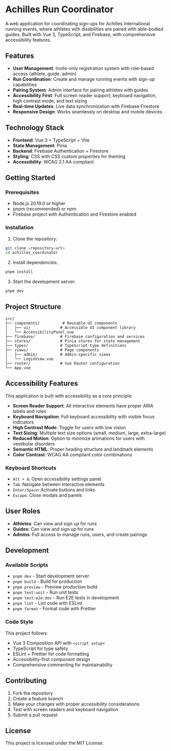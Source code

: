 # Achilles Run Coordinator

A web application for coordinating sign-ups for Achilles International running events, where athletes with disabilities are paired with able-bodied guides. Built with Vue 3, TypeScript, and Firebase, with comprehensive accessibility features.

## Features

- **User Management**: Invite-only registration system with role-based access (athlete, guide, admin)
- **Run Coordination**: Create and manage running events with sign-up capabilities
- **Pairing System**: Admin interface for pairing athletes with guides
- **Accessibility First**: Full screen reader support, keyboard navigation, high contrast mode, and text sizing
- **Real-time Updates**: Live data synchronization with Firebase Firestore
- **Responsive Design**: Works seamlessly on desktop and mobile devices

## Technology Stack

- **Frontend**: Vue 3 + TypeScript + Vite
- **State Management**: Pinia
- **Backend**: Firebase Authentication + Firestore
- **Styling**: CSS with CSS custom properties for theming
- **Accessibility**: WCAG 2.1 AA compliant

## Getting Started

### Prerequisites

- Node.js 20.19.0 or higher
- pnpm (recommended) or npm
- Firebase project with Authentication and Firestore enabled

### Installation

1. Clone the repository:

```bash
git clone <repository-url>
cd achilles_coordinator
```

2. Install dependencies:

```bash
pnpm install
```

3. Start the development server:

```bash
pnpm dev
```

## Project Structure

```
src/
├── components/          # Reusable UI components
│   ├── ui/             # Accessible UI component library
│   └── AccessibilityPanel.vue
├── firebase/           # Firebase configuration and services
├── stores/             # Pinia stores for state management
├── types/              # TypeScript type definitions
├── views/              # Page components
│   ├── admin/          # Admin-specific views
│   └── LoginView.vue
├── router/             # Vue Router configuration
└── App.vue
```

## Accessibility Features

This application is built with accessibility as a core principle:

- **Screen Reader Support**: All interactive elements have proper ARIA labels and roles
- **Keyboard Navigation**: Full keyboard accessibility with visible focus indicators
- **High Contrast Mode**: Toggle for users with low vision
- **Text Sizing**: Multiple text size options (small, medium, large, extra-large)
- **Reduced Motion**: Option to minimize animations for users with vestibular disorders
- **Semantic HTML**: Proper heading structure and landmark elements
- **Color Contrast**: WCAG AA compliant color combinations

### Keyboard Shortcuts

- `Alt + A`: Open accessibility settings panel
- `Tab`: Navigate between interactive elements
- `Enter/Space`: Activate buttons and links
- `Escape`: Close modals and panels

## User Roles

- **Athletes**: Can view and sign up for runs
- **Guides**: Can view and sign up for runs
- **Admins**: Full access to manage runs, users, and create pairings

## Development

### Available Scripts

- `pnpm dev` - Start development server
- `pnpm build` - Build for production
- `pnpm preview` - Preview production build
- `pnpm test:unit` - Run unit tests
- `pnpm test:e2e:dev` - Run E2E tests in development
- `pnpm lint` - Lint code with ESLint
- `pnpm format` - Format code with Prettier

### Code Style

This project follows:

- Vue 3 Composition API with `<script setup>`
- TypeScript for type safety
- ESLint + Prettier for code formatting
- Accessibility-first component design
- Comprehensive commenting for maintainability

## Contributing

1. Fork the repository
2. Create a feature branch
3. Make your changes with proper accessibility considerations
4. Test with screen readers and keyboard navigation
5. Submit a pull request

## License

This project is licensed under the MIT License.
